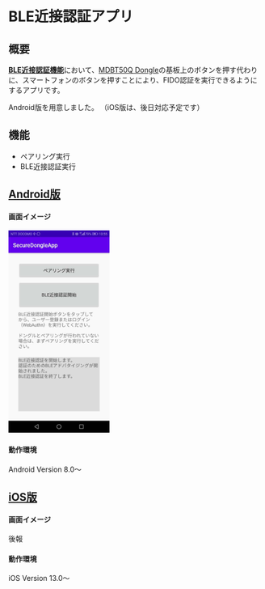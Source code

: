 # BLE近接認証アプリ

## 概要
<b>[BLE近接認証機能](../../FIDO2Device/MDBT50Q_Dongle/BLEDAUTH.md)</b>において、[MDBT50Q Dongle](../../FIDO2Device/MDBT50Q_Dongle/README.md)の基板上のボタンを押す代わりに、スマートフォンのボタンを押すことにより、FIDO認証を実行できるようにするアプリです。

Android版を用意しました。
（iOS版は、後日対応予定です）

## 機能
* ペアリング実行
* BLE近接認証実行

## [Android版](Android)

#### 画面イメージ
<img src="Android/assets02/0004.jpg" width="200">

#### 動作環境
Android Version 8.0〜

## [iOS版](iOS)

#### 画面イメージ
後報

#### 動作環境
iOS Version 13.0〜
